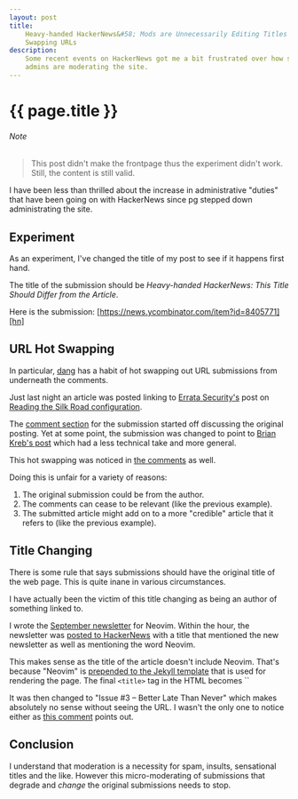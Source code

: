 ```yaml
---
layout: post
title:
    Heavy-handed HackerNews&#58; Mods are Unnecessarily Editing Titles and
    Swapping URLs
description:
    Some recent events on HackerNews got me a bit frustrated over how some
    admins are moderating the site.
---
```


# {{ page.title }}

###### Note

> This post didn't make the frontpage thus the experiment didn't work. Still,
> the content is still valid.

I have been less than thrilled about the increase in administrative "duties"
that have been going on with HackerNews since pg stepped down administrating the
site.

## Experiment

As an experiment, I've changed the title of my post to see if it happens first
hand.

The title of the submission should be *Heavy-handed HackerNews: This Title
Should Differ from the Article*.

Here is the submission: [https://news.ycombinator.com/item?id=8405771][hn]

## URL Hot Swapping

In particular, [dang][dang] has a habit of hot swapping out URL submissions from
underneath the comments.

Just last night an article was posted linking to [Errata Security's][errata]
post on [Reading the Silk Road configuration][silk-conf].

The [comment section][silk-comments] for the submission started off discussing
the original posting. Yet at some point, the submission was changed to point to
[Brian Kreb's post][kreb] which had a less technical take and more general.

This hot swapping was noticed in [the comments][silk-disc] as well.

Doing this is unfair for a variety of reasons:

1. The original submission could be from the author.
2. The comments can cease to be relevant (like the previous example).
3. The submitted article might add on to a more "credible" article that it
   refers to (like the previous example).

## Title Changing

There is some rule that says submissions should have the original title of the
web page. This is quite inane in various circumstances.

I have actually been the victim of this title changing as being an author of
something linked to.

I wrote the [September newsletter][neovim] for Neovim. Within the hour, the
newsletter was [posted to HackerNews][neovim-hn] with a title that mentioned the
new newsletter as well as mentioning the word Neovim.

This makes sense as the title of the article doesn't include Neovim. That's
because "Neovim" is [prepended to the Jekyll template][jekyll] that is used for
rendering the page. The final `<title>` tag in the HTML becomes `<title>Issue #3
- Better Late than Never - Neovim</title>`

It was then changed to "Issue #3 – Better Late Than Never" which makes
absolutely no sense without seeing the URL. I wasn't the only one to notice
either as [this comment][comment] points out.

## Conclusion

I understand that moderation is a necessity for spam, insults, sensational
titles and the like. However this micro-moderating of submissions that degrade
and *change* the original submissions needs to stop.

[dang]: https://news.ycombinator.com/user?id=dang
[errata]: http://blog.erratasec.com/2014/10/reading-silk-road-configuration.html
[silk-conf]: http://blog.erratasec.com/2014/10/reading-silk-road-configuration.html
[silk-comments]: https://news.ycombinator.com/item?id=8404511
[silk-disc]: https://news.ycombinator.com/item?id=8404723
[kreb]: http://krebsonsecurity.com/2014/10/silk-road-lawyers-poke-holes-in-fbis-story/
[neovim]: http://neovim.org/news/2014/sept/
[neovim-hn]: https://news.ycombinator.com/item?id=8290283
[comment]: https://news.ycombinator.com/item?id=8292175
[jekyll]: https://github.com/neovim/neovim.github.io/blob/master/_layouts/default.html#L9
[hn]: https://news.ycombinator.com/item?id=8405771
